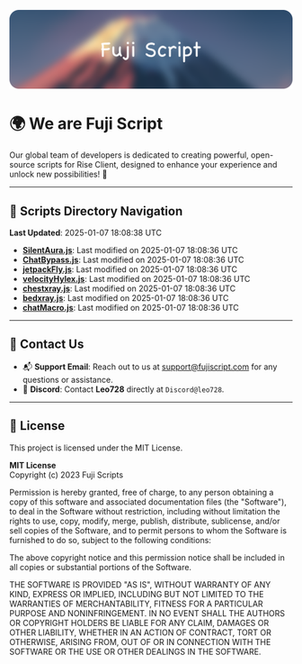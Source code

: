 ![Banner](.github/b.webp)

# 🌍 **We are Fuji Script**

Our global team of developers is dedicated to creating powerful, open-source scripts for Rise Client, designed to enhance your experience and unlock new possibilities! 🌟

---
<!-- SCRIPTS_NAVIGATION_START -->
## 📂 **Scripts Directory Navigation**

**Last Updated**: 2025-01-07 18:08:38 UTC

- **[SilentAura.js](scripts/SilentAura.js)**: Last modified on 2025-01-07 18:08:36 UTC
- **[ChatBypass.js](scripts/ChatBypass.js)**: Last modified on 2025-01-07 18:08:36 UTC
- **[jetpackFly.js](scripts/jetpackFly.js)**: Last modified on 2025-01-07 18:08:36 UTC
- **[velocityHylex.js](scripts/velocityHylex.js)**: Last modified on 2025-01-07 18:08:36 UTC
- **[chestxray.js](scripts/chestxray.js)**: Last modified on 2025-01-07 18:08:36 UTC
- **[bedxray.js](scripts/bedxray.js)**: Last modified on 2025-01-07 18:08:36 UTC
- **[chatMacro.js](scripts/chatMacro.js)**: Last modified on 2025-01-07 18:08:36 UTC

<!-- SCRIPTS_NAVIGATION_END -->

---

## 💬 **Contact Us**  
- 📬 **Support Email**: Reach out to us at [support@fujiscript.com](mailto:support@fujiscript.com) for any questions or assistance.  
- 💬 **Discord**: Contact **Leo728** directly at `Discord@leo728`.

---

## 📜 **License**

This project is licensed under the MIT License.  

**MIT License**  
Copyright (c) 2023 Fuji Scripts  

Permission is hereby granted, free of charge, to any person obtaining a copy of this software and associated documentation files (the "Software"), to deal in the Software without restriction, including without limitation the rights to use, copy, modify, merge, publish, distribute, sublicense, and/or sell copies of the Software, and to permit persons to whom the Software is furnished to do so, subject to the following conditions:  

The above copyright notice and this permission notice shall be included in all copies or substantial portions of the Software.  

THE SOFTWARE IS PROVIDED "AS IS", WITHOUT WARRANTY OF ANY KIND, EXPRESS OR IMPLIED, INCLUDING BUT NOT LIMITED TO THE WARRANTIES OF MERCHANTABILITY, FITNESS FOR A PARTICULAR PURPOSE AND NONINFRINGEMENT. IN NO EVENT SHALL THE AUTHORS OR COPYRIGHT HOLDERS BE LIABLE FOR ANY CLAIM, DAMAGES OR OTHER LIABILITY, WHETHER IN AN ACTION OF CONTRACT, TORT OR OTHERWISE, ARISING FROM, OUT OF OR IN CONNECTION WITH THE SOFTWARE OR THE USE OR OTHER DEALINGS IN THE SOFTWARE.  
